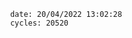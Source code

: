 

                date: 20/04/2022 13:02:28
                cycles: 20520

                         